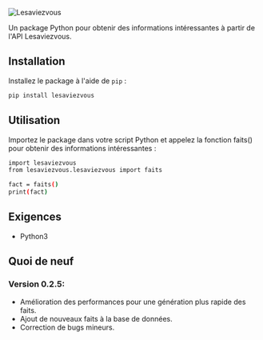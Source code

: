 ![Lesaviezvous](https://telegra.ph/file/2a876a854c0693e55ef7e.jpg)

Un package Python pour obtenir des informations intéressantes à partir de l'API Lesaviezvous.

## Installation

Installez le package à l'aide de `pip` :

```bash
pip install lesaviezvous
```

## Utilisation
Importez le package dans votre script Python et appelez la fonction faits() pour obtenir des informations intéressantes :
```bash
import lesaviezvous
from lesaviezvous.lesaviezvous import faits

fact = faits()
print(fact)
```

## Exigences
- Python3

## Quoi de neuf
### Version 0.2.5:
- Amélioration des performances pour une génération plus rapide des faits.
- Ajout de nouveaux faits à la base de données.
- Correction de bugs mineurs.
